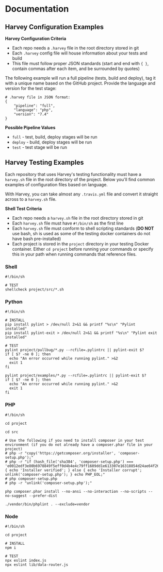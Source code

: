 # Documentation

## Harvey Configuration Examples

**Harvey Configuration Criteria**
- Each repo needs a `.harvey` file in the root directory stored in git
- Each `.harvey` config file will house information about your tests and build
- This file must follow proper JSON standards (start and end with `{ }`, contain commas after each item, and be surrounded by quotes)

The following example will run a full pipeline (tests, build and deploy), tag it with a unique name based on the GitHub project. Provide the language and version for the test stage:

```shell
# .harvey file in JSON format:
{
    "pipeline": "full",
    "language": "php",
    "version": "7.4"
}
```

**Possible Pipeline Values**
- `full` - test, build, deploy stages will be run
- `deploy` - build, deploy stages will be run
- `test` - test stage will be run

## Harvey Testing Examples

Each repository that uses Harvey's testing functionality must have a `harvey.sh` file in the root directory of the project. Below you'll find common examples of configuration files based on language.

With Harvey, you can take almost any `.travis.yml` file and convert it straight across to a `harvey.sh` file.

**Shell Test Criteria**
- Each repo needs a `harvey.sh` file in the root directory stored in git
- Each `harvey.sh` file must have `#!/bin/sh` as the first line
- Each `harvey.sh` file must conform to shell scripting standards (**DO NOT** use bash, sh is used as some of the testing docker containers do not have bash pre-installed)
- Each project is stored in the `project` directory in your testing Docker container. Either `cd project` before running your commands or specify this in your path when running commands that reference files.

### Shell

```shell
#!/bin/sh

# TEST
shellcheck project/src/*.sh
```

### Python

```shell
#!/bin/sh

# INSTALL
pip install pylint > /dev/null 2>&1 && printf "%s\n" "Pylint installed"
pip install pylint-exit > /dev/null 2>&1 && printf "%s\n" "Pylint exit installed"

# TEST
pylint project/pullbug/*.py --rcfile=.pylintrc || pylint-exit $?
if [ $? -ne 0 ]; then
  echo "An error occurred while running pylint." >&2
  exit 1
fi

pylint project/examples/*.py --rcfile=.pylintrc || pylint-exit $?
if [ $? -ne 0 ]; then
  echo "An error occurred while running pylint." >&2
  exit 1
fi
```

### PHP

```shell
#!/bin/sh

cd project

cd src

# Use the following if you need to install composer in your test environment (if you do not already have a composer.phar file in your project)
# php -r "copy('https://getcomposer.org/installer', 'composer-setup.php');"
# php -r "if (hash_file('sha384', 'composer-setup.php') === 'e0012edf3e80b6978849f5eff0d4b4e4c79ff1609dd1e613307e16318854d24ae64f26d17af3ef0bf7cfb710ca74755a') { echo 'Installer verified'; } else { echo 'Installer corrupt'; unlink('composer-setup.php'); } echo PHP_EOL;"
# php composer-setup.php
# php -r "unlink('composer-setup.php');"

php composer.phar install --no-ansi --no-interaction --no-scripts --no-suggest --prefer-dist

./vendor/bin/phplint . --exclude=vendor
```

### Node

```shell
#!/bin/sh

cd project

# INSTALL
npm i

# TEST
npx eslint index.js
npx eslint lib/data-router.js
```
